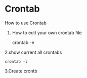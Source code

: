 # Crontab
How to use Crontab

1. How to edit your own crontab file

    crontab -e
    
2.show current all crontabs
    
    crontab -l
    
3.Create crontb

    

